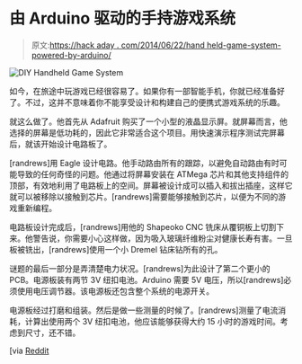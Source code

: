 # 由 Arduino 驱动的手持游戏系统

> 原文:[https://hack aday . com/2014/06/22/hand held-game-system-powered-by-arduino/](https://hackaday.com/2014/06/22/handheld-game-system-powered-by-arduino/)

![DIY Handheld Game System](../Images/b653550a1e18de17a9ea5bf4a3cf4a1d.png)

如今，在旅途中玩游戏已经很容易了。如果你有一部智能手机，你就已经准备好了。不过，这并不意味着你不能享受设计和构建自己的便携式游戏系统的乐趣。

就这么做了。他首先从 Adafruit 购买了一个小型的液晶显示屏。就屏幕而言，他选择的屏幕是低功耗的，因此它非常适合这个项目。用快速演示程序测试完屏幕后，就该开始设计电路板了。

[randrews]用 Eagle 设计电路。他手动路由所有的跟踪，以避免自动路由有时可能导致的任何奇怪的问题。他通过将屏幕安装在 ATMega 芯片和其他支持组件的顶部，有效地利用了电路板上的空间。屏幕被设计成可以插入和拔出插座，这样它就可以被移除以接触到芯片。[randrews]需要能够接触到芯片，以便为不同的游戏重新编程。

电路板设计完成后，[randrews]用他的 Shapeoko CNC 铣床从覆铜板上切割下来。他警告说，你需要小心这样做，因为吸入玻璃纤维粉尘对健康长寿有害。一旦板被铣出，[randrews]使用一个小 Dremel 钻床钻所有的孔。

谜题的最后一部分是弄清楚电力状况。[randrews]为此设计了第二个更小的 PCB。电源板装有两节 3V 纽扣电池。Arduino 需要 5V 电压，所以[randrews]必须使用电压调节器。该电源板还包含整个系统的电源开关。

电源板经过打磨和组装。然后是做一些测量的时候了。[randrews]测量了电流消耗，计算出使用两个 3V 纽扣电池，他应该能够获得大约 15 小时的游戏时间。考虑到尺寸，还不错。

[via [Reddit](http://www.reddit.com/r/electronics/comments/28tfnw/i_made_a_handheld_game_system_this_weekend_xpost/ "Reddit.com")